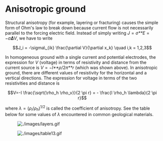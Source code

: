 # Anisotropic ground

Structural anisotropy (for example, layering or fracturing) causes the
simple form of Ohm's law to break down because current flow is not
necessarily parallel to the forcing electric field. Instead of simply
writing *J* = *σ**E* = −*σ**Δ**V*, we have to write

$$J_i = -\sigma\_{ik} \frac{\partial V}{\partial  x_k} \quad i,k = 1,2,3$$

In homogeneous ground with a single current and potential electrodes,
the expression for *V* (voltage) in terms of resistivity and distance
from the current source is *V* = −*I**ρ*/2*π**r* (which was shown
above). In anisotropic ground, there are different values of resistivity
for the horizontal and a vertical directions. The expression for voltage
in terms of the two resistivities and distance is

$$V=-I \frac{\sqrt{\rho_h \rho_v}}{2 \pi r} = - \frac{I \rho_h \lambda}{2 \pi r}$$

where *λ* = (*ρ*<sub>*i*</sub>/*ρ*<sub>*h*</sub>)<sup>1/2</sup> is
called the coefficient of anisotropy. See the table below for some
values of *λ* encountered in common geological materials.

<figure class="align-left">
<img src="./images/layers.gif" alt="./images/layers.gif" />
</figure>

<figure class="center align-left">
<img src="./images/table13.gif" alt="./images/table13.gif" />
</figure>

